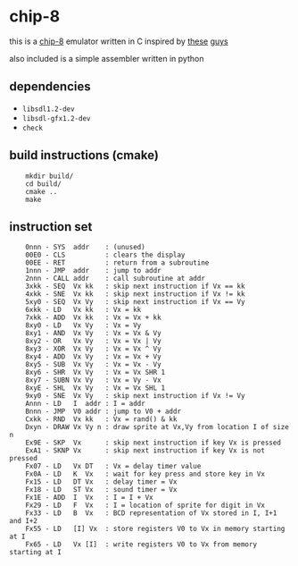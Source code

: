 # chip-8 

this is a [chip-8][1] emulator written in C inspired by [these][2] [guys][3]

also included is a simple assembler written in python 

[1]: https://en.wikipedia.org/wiki/CHIP-8
[2]: http://devernay.free.fr/hacks/chip8/C8TECH10.HTM
[3]: http://www.multigesture.net/articles/how-to-write-an-emulator-chip-8-interpreter/

## dependencies

- `libsdl1.2-dev`
- `libsdl-gfx1.2-dev`
- `check`

## build instructions (cmake)

        mkdir build/
        cd build/
        cmake ..
        make

## instruction set

        0nnn - SYS  addr    : (unused)
        00E0 - CLS          : clears the display
        00EE - RET          : return from a subroutine
        1nnn - JMP  addr    : jump to addr
        2nnn - CALL addr    : call subroutine at addr
        3xkk - SEQ  Vx kk   : skip next instruction if Vx == kk
        4xkk - SNE  Vx kk   : skip next instruction if Vx != kk
        5xy0 - SEQ  Vx Vy   : skip next instruction if Vx == Vy
        6xkk - LD   Vx kk   : Vx = kk
        7xkk - ADD  Vx kk   : Vx = Vx + kk
        8xy0 - LD   Vx Vy   : Vx = Vy
        8xy1 - AND  Vx Vy   : Vx = Vx & Vy
        8xy2 - OR   Vx Vy   : Vx = Vx | Vy
        8xy3 - XOR  Vx Vy   : Vx = Vx ^ Vy
        8xy4 - ADD  Vx Vy   : Vx = Vx + Vy
        8xy5 - SUB  Vx Vy   : Vx = Vx - Vy
        8xy6 - SHR  Vx Vy   : Vx = Vx SHR 1
        8xy7 - SUBN Vx Vy   : Vx = Vy - Vx
        8xyE - SHL  Vx Vy   : Vx = Vx SHL 1
        9xy0 - SNE  Vx Vy   : skip next instruction if Vx != Vy
        Annn - LD   I  addr : I = addr
        Bnnn - JMP  V0 addr : jump to V0 + addr
        Cxkk - RND  Vx kk   : Vx = rand() & kk
        Dxyn - DRAW Vx Vy n : draw sprite at Vx,Vy from location I of size n
        Ex9E - SKP  Vx      : skip next instruction if key Vx is pressed
        ExA1 - SKNP Vx      : skip next instruction if key Vx is not pressed
        Fx07 - LD   Vx DT   : Vx = delay timer value
        Fx0A - LD   K  Vx   : wait for key press and store key in Vx
        Fx15 - LD   DT Vx   : delay timer = Vx
        Fx18 - LD   ST Vx   : sound timer = Vx
        Fx1E - ADD  I  Vx   : I = I + Vx
        Fx29 - LD   F  Vx   : I = location of sprite for digit in Vx
        Fx33 - LD   B  Vx   : BCD representation of Vx stored in I, I+1 and I+2
        Fx55 - LD   [I] Vx  : store registers V0 to Vx in memory starting at I
        Fx65 - LD   Vx [I]  : write registers V0 to Vx from memory starting at I
